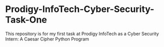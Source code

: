 # Prodigy-InfoTech-Cyber-Security-Task-One
This repository is for my first task at Prodigy InfoTech as a Cyber Security Intern: A Caesar Cipher Python Program
